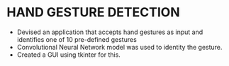 # HAND GESTURE DETECTION
- Devised an application that accepts hand gestures as input and identifies one of 10 pre-defined gestures
- Convolutional Neural Network model was used to identity the gesture.
- Created a GUI using tkinter for this.
